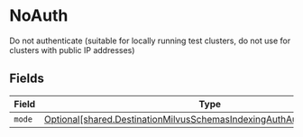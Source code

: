 # NoAuth

Do not authenticate (suitable for locally running test clusters, do not use for clusters with public IP addresses)


## Fields

| Field                                                                                                                                                    | Type                                                                                                                                                     | Required                                                                                                                                                 | Description                                                                                                                                              |
| -------------------------------------------------------------------------------------------------------------------------------------------------------- | -------------------------------------------------------------------------------------------------------------------------------------------------------- | -------------------------------------------------------------------------------------------------------------------------------------------------------- | -------------------------------------------------------------------------------------------------------------------------------------------------------- |
| `mode`                                                                                                                                                   | [Optional[shared.DestinationMilvusSchemasIndexingAuthAuthenticationMode]](../../models/shared/destinationmilvusschemasindexingauthauthenticationmode.md) | :heavy_minus_sign:                                                                                                                                       | N/A                                                                                                                                                      |
